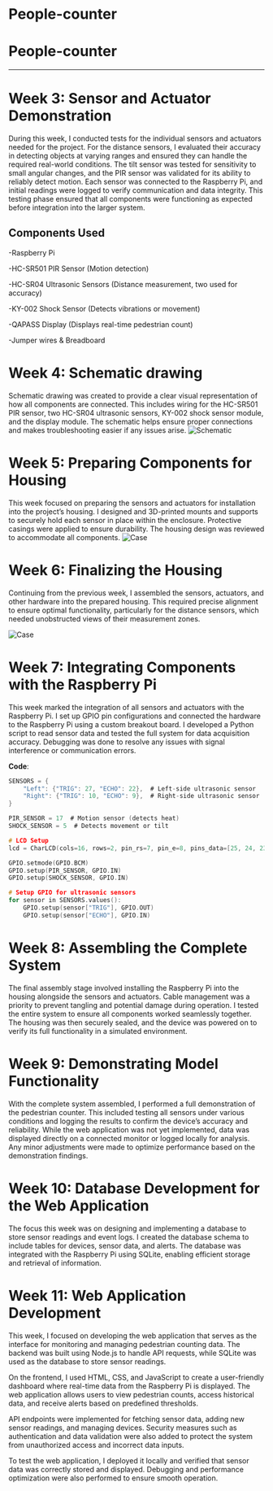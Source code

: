 # People-counter
# People-counter
---
# Week 3: Sensor and Actuator Demonstration
During this week, I conducted tests for the individual sensors and actuators needed for the project. For the distance sensors, I evaluated their accuracy in detecting objects at varying ranges and ensured they can handle the required real-world conditions. The tilt sensor was tested for sensitivity to small angular changes, and the PIR sensor was validated for its ability to reliably detect motion. Each sensor was connected to the Raspberry Pi, and initial readings were logged to verify communication and data integrity. This testing phase ensured that all components were functioning as expected before integration into the larger system.

## Components Used

-Raspberry Pi

-HC-SR501 PIR Sensor (Motion detection)

-HC-SR04 Ultrasonic Sensors (Distance measurement, two used for accuracy)

-KY-002 Shock Sensor (Detects vibrations or movement)

-QAPASS Display (Displays real-time pedestrian count)

-Jumper wires & Breadboard

# Week 4: Schematic drawing
Schematic drawing was created to provide a clear visual representation of how all components are connected. This includes wiring for the HC-SR501 PIR sensor, two HC-SR04 ultrasonic sensors, KY-002 shock sensor module, and the display module. The schematic helps ensure proper connections and makes troubleshooting easier if any issues arise.
![Schematic](Software/shemaPC.png)

# Week 5: Preparing Components for Housing
This week focused on preparing the sensors and actuators for installation into the project’s housing. I designed and 3D-printed mounts and supports to securely hold each sensor in place within the enclosure. Protective casings were applied to ensure durability. The housing design was reviewed to accommodate all components.
![Case](Hardware/3D-design/Images/Case-collage.png)

# Week 6: Finalizing the Housing
Continuing from the previous week, I assembled the sensors, actuators, and other hardware into the prepared housing. This required precise alignment to ensure optimal functionality, particularly for the distance sensors, which needed unobstructed views of their measurement zones.

![Case](Hardware/3D-design/Images/Case-lid-collage.png)

# Week 7: Integrating Components with the Raspberry Pi
This week marked the integration of all sensors and actuators with the Raspberry Pi. I set up GPIO pin configurations and connected the hardware to the Raspberry Pi using a custom breakout board. I developed a Python script to read sensor data and tested the full system for data acquisition accuracy. Debugging was done to resolve any issues with signal interference or communication errors.

**Code**:
```c
SENSORS = {
    "Left": {"TRIG": 27, "ECHO": 22},  # Left-side ultrasonic sensor
    "Right": {"TRIG": 10, "ECHO": 9},  # Right-side ultrasonic sensor
}

PIR_SENSOR = 17  # Motion sensor (detects heat)
SHOCK_SENSOR = 5  # Detects movement or tilt

# LCD Setup
lcd = CharLCD(cols=16, rows=2, pin_rs=7, pin_e=8, pins_data=[25, 24, 23, 18], numbering_mode=GPIO.BCM)

GPIO.setmode(GPIO.BCM)
GPIO.setup(PIR_SENSOR, GPIO.IN)
GPIO.setup(SHOCK_SENSOR, GPIO.IN)

# Setup GPIO for ultrasonic sensors
for sensor in SENSORS.values():
    GPIO.setup(sensor["TRIG"], GPIO.OUT)
    GPIO.setup(sensor["ECHO"], GPIO.IN)
```
# Week 8: Assembling the Complete System
The final assembly stage involved installing the Raspberry Pi into the housing alongside the sensors and actuators. Cable management was a priority to prevent tangling and potential damage during operation. I tested the entire system to ensure all components worked seamlessly together. The housing was then securely sealed, and the device was powered on to verify its full functionality in a simulated environment.

# Week 9: Demonstrating Model Functionality
With the complete system assembled, I performed a full demonstration of the pedestrian counter. This included testing all sensors under various conditions and logging the results to confirm the device’s accuracy and reliability. While the web application was not yet implemented, data was displayed directly on a connected monitor or logged locally for analysis. Any minor adjustments were made to optimize performance based on the demonstration findings.

# Week 10: Database Development for the Web Application
The focus this week was on designing and implementing a database to store sensor readings and event logs. I created the database schema to include tables for devices, sensor data, and alerts. The database was integrated with the Raspberry Pi using SQLite, enabling efficient storage and retrieval of information.

# Week 11: Web Application Development
This week, I focused on developing the web application that serves as the interface for monitoring and managing pedestrian counting data. The backend was built using Node.js to handle API requests, while SQLite was used as the database to store sensor readings.

On the frontend, I used HTML, CSS, and JavaScript to create a user-friendly dashboard where real-time data from the Raspberry Pi is displayed. The web application allows users to view pedestrian counts, access historical data, and receive alerts based on predefined thresholds.

API endpoints were implemented for fetching sensor data, adding new sensor readings, and managing devices. Security measures such as authentication and data validation were also added to protect the system from unauthorized access and incorrect data inputs.

To test the web application, I deployed it locally and verified that sensor data was correctly stored and displayed. Debugging and performance optimization were also performed to ensure smooth operation.
